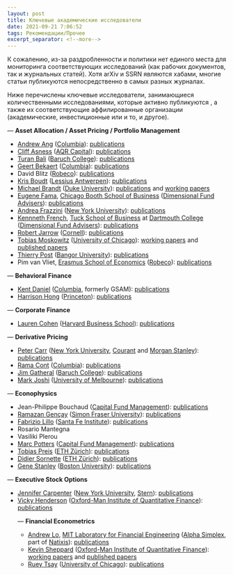 ```yaml
---
layout: post
title: Ключевые академические исследователи
date: 2021-09-21 7:06:52
tags: Рекомендации/Прочее
excerpt_separator: <!--more-->
---
```

К сожалению, из-за раздробленности и политики нет единого места для мониторинга соответствующих исследований
(как рабочих документов, так и журнальных статей). Хотя arXiv и SSRN являются хабами, многие статьи публикуются непосредственно в самых разных журналах.

Ниже перечислены ключевые исследователи, занимающиеся количественными исследованиями, которые активно публикуются ,
а также их соответствующие аффилированные организации (академические, инвестиционные или и то, и другое).
<!--more-->



<p>&mdash; <strong>Asset Allocation / Asset Pricing / Portfolio Management</strong> </p>
<ul>
<li><a href="http://www.columbia.edu/~aa610/">Andrew Ang</a> (<a href="http://www.cfm.fr">Columbia</a>): <a href="http://papers.ssrn.com/sol3/cf_dev/AbsByAuth.cfm?per_id=94010">publications</a></li>
<li><a href="http://www.aqrcapital.com/cliff.htm">Cliff Asness</a> (<a href="http://aqr.com/">AQR Capital</a>): <a href="http://papers.ssrn.com/sol3/cf_dev/AbsByAuth.cfm?per_id=77768">publications</a></li>
<li><a href="http://faculty.baruch.cuny.edu/tbali/">Turan Bali</a> (<a href="http://www.baruch.cuny.edu/">Baruch College</a>): <a href="http://papers.ssrn.com/sol3/cf_dev/AbsByAuth.cfm?per_id=235620">publications</a></li>
<li><a href="http://www0.gsb.columbia.edu/faculty/gbekaert/">Geert Bekaert</a> (<a href="http://www.cfm.fr">Columbia</a>): <a href="http://www0.gsb.columbia.edu/faculty/gbekaert/research.html">publications</a></li>
<li>David Blitz (<a href="http://www.robeco.com">Robeco</a>): <a href="http://papers.ssrn.com/sol3/cf_dev/AbsByAuth.cfm?per_id=113731">publications</a></li>
<li><a href="http://www.econ.kuleuven.be/public/n06054/">Kris Boudt</a> (<a href="http://www.lessius.eu/english/">Lessius Antwerpen</a>): <a href="http://www.econ.kuleuven.be/public/n06054/">publications</a></li>
<li><a href="http://www.duke.edu/~mbrandt/">Michael Brandt</a> (<a href="http://www.duke.edu">Duke University</a>): <a href="http://www.duke.edu/~mbrandt/publications.html">publications</a> and <a href="http://www.duke.edu/~mbrandt/working.html">working papers</a></li>
<li><a href="http://www.chicagobooth.edu/faculty/bio.aspx?person_id=12824813568">Eugene Fama</a>, <a href="http://www.chicagobooth.edu">Chicago Booth School of Business</a> (<a href="http://www.dfaus.com/">Dimensional Fund Advisers</a>): <a href="http://papers.ssrn.com/sol3/cf_dev/AbsByAuth.cfm?per_id=998">publications</a></li>
<li><a href="http://www.econ.yale.edu/~af227/">Andrea Frazzini</a> (<a href="http://www.stern.nyu.edu/">New York University</a>): <a href="http://www.econ.yale.edu/~af227/">publications</a></li>
<li><a href="http://mba.tuck.dartmouth.edu/pages/faculty/ken.french/index.html">Kennneth French</a>, <a href="http://www.tuck.dartmouth.edu/">Tuck School of Business</a> at <a href="http://www.dartmouth.edu/">Dartmouth College</a> (<a href="http://www.dfaus.com/">Dimensional Fund Advisers</a>): <a href="http://papers.ssrn.com/sol3/cf_dev/AbsByAuth.cfm?per_id=1455">publications</a></li>
<li><a href="http://www.johnson.cornell.edu/Faculty-And-Research/Profile.aspx?id=raj15">Robert Jarrow</a> (<a href="http://www.johnson.cornell.edu">Cornell</a>): <a href="http://www.johnson.cornell.edu/Faculty-And-Research/Profile.aspx?id=raj15">publications</a></li>
<li><a href="http://faculty.chicagobooth.edu/tobias.moskowitz/index.html">Tobias Moskowitz</a> (<a href="http://www.chicagobooth.edu">University of Chicago</a>): <a href="http://faculty.chicagobooth.edu/tobias.moskowitz/research/papers.html">working papers</a> and <a href="http://faculty.chicagobooth.edu/tobias.moskowitz/research/index.html">published papers</a></li>
<li><a href="http://www.bangor.ac.uk/business/staff/theirry_post.php.en">Thierry Post</a> (<a href="http://www.bangor.ac.uk/">Bangor University</a>): <a href="http://www.bangor.ac.uk/business/staff/theirry_post.php.en">publications</a></li>
<li>Pim van Vliet, <a href="http://www.eur.nl/ese">Erasmus School of Economics</a> (<a href="http://www.robeco.com">Robeco</a>): <a href="http://papers.ssrn.com/sol3/cf_dev/AbsByAuth.cfm?per_id=296465">publications</a></li>
</ul>

<p>&mdash; <strong>Behavioral Finance</strong> </p>
<ul>
<li><a href="http://www.columbia.edu/~kd2371/">Kent Daniel</a> (<a href="http://www.cfm.fr">Columbia</a>, formerly GSAM): <a href="http://www.columbia.edu/~kd2371/#Publications">publications</a></li>
<li><a href="http://www.princeton.edu/~hhong/">Harrison Hong</a> (<a href="http://www.princeton.edu">Princeton</a>): <a href="http://www.princeton.edu/~hhong/">publications</a></li>
</ul>

<p>&mdash; <strong>Corporate Finance</strong></p>
<ul>
<li><a href="http://www.people.hbs.edu/lcohen">Lauren Cohen</a> (<a href="http://www.hbs.edu">Harvard Business School</a>): <a href="http://www.people.hbs.edu/lcohen">publications</a></li>
</ul>

<p>&mdash; <strong>Derivative Pricing</strong> </p>
<ul>
<li><a href="http://math.nyu.edu/research/carrp/">Peter Carr</a> (<a href="http://www.stern.nyu.edu/">New York University</a>, <a href="http://www.cims.nyu.edu/">Courant</a> and <a href="http://www.morganstanley.com/">Morgan Stanley</a>): <a href="http://math.nyu.edu/research/carrp/research.html">publications</a></li>
<li><a href="http://www.ieor.columbia.edu/fac-bios/cont/faculty.html">Rama Cont</a> (<a href="http://www.cfm.fr">Columbia</a>): <a href="http://papers.ssrn.com/sol3/cf_dev/AbsByAuth.cfm?per_id=1114">publications</a></li>
<li><a href="http://faculty.baruch.cuny.edu/jgatheral/">Jim Gatheral</a>  (<a href="http://www.baruch.cuny.edu/">Baruch College</a>): <a href="http://faculty.baruch.cuny.edu/jgatheral/">publications</a></li>
<li><a href="http://www.markjoshi.com/">Mark Joshi</a> (<a href="http://www.unimelb.edu.au/">University of Melbourne</a>): <a href="http://www.markjoshi.com/downloads/index.htm">publications</a></li>
</ul>

<p>&mdash; <strong>Econophysics</strong></p>
<ul>
<li>Jean-Philippe Bouchaud (<a href="http://www.cfm.fr">Capital Fund Management</a>): <a href="http://www.cfm.fr/us/publications.php">publications</a></li>
<li><a href="http://www.sfu.ca/~rgencay/">Ramazan Gençay</a> (<a href="http://www.sfu.ca/">Simon Fraser University</a>): <a href="http://www.sfu.ca/~rgencay/jarticles.html">publications</a></li>
<li><a href="http://www.santafe.edu/about/people/profile/Fabrizio%20Lillo">Fabrizio Lillo</a> (<a href="http://www.santafe.edu">Santa Fe Institute</a>): <a href="http://www.informatik.uni-trier.de/~ley/db/indices/a-tree/l/Lillo:Fabrizio.html">publications</a></li>
<li>Rosario Mantegna</li>
<li>Vasiliki Plerou</li>
<li><a href="http://ideas.repec.org/e/ppo42.html">Marc Potters</a> (<a href="http://www.cfm.fr">Capital Fund Management</a>): <a href="http://www.cfm.fr/us/publications.php">publications</a> </li>
<li><a href="http://www.tobiaspreis.de">Tobias Preis</a> (<a href="http://www.soms.ethz.ch">ETH Zürich</a>): <a href="http://www.tobiaspreis.de/econophysics.html">publications</a></li>
<li><a href="http://www.er.ethz.ch/people/sornette">Didier Sornette</a> (<a href="http://www.er.ethz.ch">ETH Zürich</a>): <a href="http://www.er.ethz.ch/publications">publications</a></li>
<li><a href="http://polymer.bu.edu/hes">Gene Stanley</a> (<a href="http://www.bu.edu/">Boston University</a>): <a href="http://polymer.bu.edu/~hes/econophysics">publications</a></li>
</ul>

<p>&mdash; <strong>Executive Stock Options</strong> </p>
<ul>
<li><a href="http://people.stern.nyu.edu/jcarpen0/">Jennifer Carpenter</a> (<a href="http://www.stern.nyu.edu/">New York University</a>, <a href="http://www.stern.nyu.edu/">Stern</a>): <a href="http://people.stern.nyu.edu/jcarpen0/main.htm#research">publications</a></li>
<li><a href="http://www.oxford-man.ox.ac.uk/people/members_henderson.html">Vicky Henderson</a> (<a href="http://www.oxford-man.ox.ac.uk/index.html">Oxford-Man Institute of Quantitative Finance<a>): <a href="http://users.ox.ac.uk/~oxma0006/">publications</a>

<p>&mdash; <strong>Financial Econometrics</strong> </p>
<ul>
<li><a href="http://web.mit.edu/alo/www/">Andrew Lo</a>, <a href="http://lfe.mit.edu/">MIT Laboratory for Financial Engineering</a> (<a href="http://www.alphasimplex.com/">Alpha Simplex</a></strong>, part of <a href="http://www.globalam.natixis.com/en/index.php">Natixis</a>): <a href="http://web.mit.edu/alo/www/articles.html">publications</a></li>
<li><a href="http://www.kevinsheppard.com/">Kevin Sheppard</a> (<a href="http://www.oxford-man.ox.ac.uk/index.html">Oxford-Man Institute of Quantitative Finance<a>): <a href="http://www.kevinsheppard.com/wiki/Working_Papers">working papers</a> and <a href="http://www.kevinsheppard.com/wiki/Published_Papers">published papers</a></li>
<li><a href="http://www.chicagobooth.edu/faculty/bio.aspx?person_id=12825860096">Ruey Tsay</a> (<a href="http://www.chicagobooth.edu">University of Chicago</a>): <a href="http://www.lib.uchicago.edu/e/busecon/busfac/Tsay.html">publications</a></li>
</ul>
  
  




  
